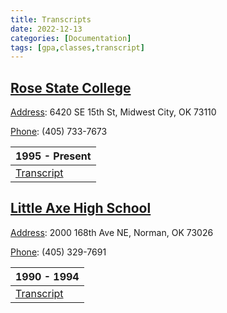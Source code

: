 ```yaml
---
title: Transcripts
date: 2022-12-13
categories: [Documentation]
tags: [gpa,classes,transcript]
---
```


## [Rose State College](https://www.rose.edu/)

[Address](https://www.google.com/maps/place/Rose+State%2FMidwest+City+College/@35.4446054,-97.4137767,15z/data=!4m2!3m1!1s0x0:0xead205e725257a1d?sa=X&ved=2ahUKEwjTyrqajfj7AhUClmoFHecEBA0Q_BJ6BAhVEAg): 6420 SE 15th St, Midwest City, OK 73110

[Phone](https://www.google.com/search?client=firefox-b-1-d&sa=X&biw=1193&bih=1140&q=rose+state+college+phone&ludocid=16920593240303172125&ved=2ahUKEwjTyrqajfj7AhUClmoFHecEBA0Q6BN6BAhPEAI): (405) 733-7673

| 1995 - Present                              |
| ------------------------------------------- |
| [Transcript](/PDF-Doc-Folder/RSCTrans1.pdf) |

## [Little Axe High School](https://www.littleaxeps.org/)

[Address](https://www.google.com/maps/place/Little+Axe+School+District/@35.24209,-97.1957162,15z/data=!4m5!3m4!1s0x0:0xd5e61df234c50aee!8m2!3d35.2420911!4d-97.1957262): 2000 168th Ave NE, Norman, OK 73026

[Phone](https://www.google.com/search?client=firefox-b-1-d&q=little+axe+high+school+phone&ludocid=15413039700826721006&sa=X&ved=2ahUKEwiB0uXYjfj7AhWvm2oFHQ4tAtYQ6BN6BAhXEAI): (405) 329-7691

| 1990 - 1994                                 |
| ------------------------------------------- |
| [Transcript](/PDF-Doc-Folder/LAHStrans.pdf) |
